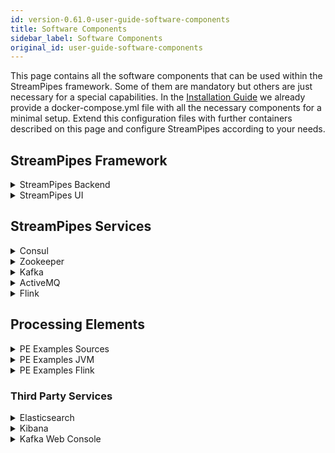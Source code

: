 ```yaml
---
id: version-0.61.0-user-guide-software-components
title: Software Components
sidebar_label: Software Components
original_id: user-guide-software-components
---
```


This page contains all the software components that can be used within the StreamPipes framework.
Some of them are mandatory but others are just necessary for a special capabilities.
In the [Installation Guide](user-guide-installation.md#installation_1) we  already provide a docker-compose.yml file with all the necessary components
for a minimal setup.
Extend this configuration files with further containers described on this page and configure StreamPipes
according to your needs.


## StreamPipes Framework

<details class="tip">
<summary>StreamPipes Backend</summary>

#### Description
The StreamPipes Backend is the main component of the StreamPipes Framework. It contains the application logic to create and execute pipelines.
Furthermore, it provides a REST-API that is used by other components for communication.

#### Docker Compose
```yaml
backend:
  image: streampipes/backend
  depends_on:
    - "consul"
  ports:
    - "8030:8030"
  volumes:
    - ./config:/root/.streampipes
    - ./config/aduna:/root/.aduna
  networks:
    spnet:
```
</details>


<details class="tip">
<summary>StreamPipes UI</summary>

#### Description
This service uses nginx and contains the UI of StreamPipes.
The UI can, for example, be used to import new pipeline elements, create new pipelines and manage the pipeline
execution. The UI communicates with the backend via the REST interface.

#### Docker Compose
```yaml
nginx:
  image: streampipes/ui
  ports:
    - "80:80"
  depends_on:
    - backend
  networks:
    spnet:
```
</details>

## StreamPipes Services

<details class="tip">
<summary>Consul</summary>
#### Description
Consul is used to store configuration parameters of the backend service and processing elements.
It is further used for service discovery. Once a processing element container is started in the network, it is
automatically discovered via the service discovery feature of Consul.

#### Docker Compose
```yaml
consul:
    image: consul
    environment:
      - "CONSUL_LOCAL_CONFIG={\"disable_update_check\": true}"
      - "CONSUL_BIND_INTERFACE=eth0"
      - "CONSUL_HTTP_ADDR=0.0.0.0"
    entrypoint:
      - consul
      - agent
      - -server
      - -bootstrap-expect=1
      - -data-dir=/consul/data
      - -node=consul-one
      - -bind={{ GetInterfaceIP "eth0" }}
      - -client=0.0.0.0
      - -enable-script-checks=true
      - -ui
    volumes:
      - ./config/consul:/consul/data
    ports:
      - "8500:8500"
      - "8600:8600"
    networks:
      spnet:
        ipv4_address: 172.30.0.9
```
</details>

<details class="tip">
<summary>Zookeeper</summary>
#### Description
Apache Kafka and Apache Flink require zookeeper to manage their clusters.

#### Docker Compose
```yaml
zookeeper:
    image: wurstmeister/zookeeper
    ports:
      - "2181:2181"
    networks:
      spnet:
```
</details>

<details class="tip">
<summary>Kafka</summary>

#### Description
Kafka is used as the primary message broker. It is possible to use other brokers or even multiple message brokers in a single pipeline, but Kafka is the
default. The communication between the processing elements in a pipeline is mostly done via Kafka.

#### Docker Compose
```yaml
  kafka:
    image: wurstmeister/kafka:0.10.0.1
    ports:
      - "9092:9092"
    environment:
      KAFKA_ADVERTISED_HOST_NAME: ###TODO ADD HOSTNAME HERE ###
      KAFKA_ZOOKEEPER_CONNECT: zookeeper:2181
    volumes:
      - /var/run/docker.sock:/var/run/docker.sock
    networks:
      spnet:
```
</details>

<details class="tip">
<summary>ActiveMQ</summary>
#### Description
ActiveMQ is another message broker which can be used in addition to Kafka. Currently, the main purpose is to provide
an endpoint for the websocket connections required by the real-time dashboard of the StreamPipes UI.

#### Docker Compose
```yaml
activemq:
  image: streampipes/activemq
  ports:
    - "61616:61616"
    - "61614:61614"
    - "8161:8161"
  networks:
    spnet:

    ```
</details>

<details class="tip">
<summary>CouchDB</summary>

#### Description
CouchDB is the main database for StreamPipes data that needs to be persisted such as pipelines, users and visualizations created in the dashboard.

#### Docker Compose
```yaml
couchdb:
  image: couchdb
  ports:
    - "5984:5984"
  volumes:
    - ./config/couchdb/data:/usr/local/var/lib/couchdb
  networks:
    spnet:
```
</details>

<details class="tip">
<summary>Flink</summary>
#### Description
This service sets up a sample flink cluster with one jobmanager and one taskmanager. Although this cluster can be used for testing, it is not recommended for production use.

#### Docker Compose
```yaml
jobmanager:
  image: streampipes/flink
  ports:
    - "8081:8099"
  command: jobmanager
  networks:
    spnet:


taskmanager:
  image: ipe-wim-gitlab.fzi.de:5000/streampipes/services/flink
  command: taskmanager
  environment:
    - FLINK_NUM_SLOTS=20
  networks:
    spnet:
```
</details>


## Processing Elements

<details class="tip">
<summary>PE Examples Sources</summary>
#### Description
This Processing Element Container contains several sample data sources that can be used to work with StreamPipes.
It consists of sources descriptions and data simulators that constantly produce data.

#### Docker Compose
```yaml
    pe-examples-sources:
      image: streampipes/pe-examples-sources:
      depends_on:
        - "consul"
      ports:
        - "8098:8090"
      networks:
        spnet:
```
</details>

<details class="tip">
<summary>PE Examples JVM</summary>

#### Description
This Processing Element Container contains some sink example implementations, like for example the real-time
dashboard. This can be used to visualize data within StreamPipes.

#### Docker Compose
```yaml
      pe-exanmples-jvm:
        image: streampipes/pe-examples-jvm
        depends_on:
          - "consul"
        environment:
          - STREAMPIPES_HOST=###TODO ADD HOSTNAME HERE ###
        ports:
          - "8096:8090"
        networks:
          spnet:
```
</details>

<details class="tip">
<summary>PE Examples Flink</summary>

#### Description
The Flink Samples Processing Element Container contains some example algorithms that can be used within processing
pipelines in the pipeline editor. Those algorithms are deployed to a Flink cluster once the pipeline is started.

#### Docker Compose
```yaml
  pe-flink-samples:
    image: streampipes/pe-examples-flink
    depends_on:
      - "consul"
    ports:
      - "8094:8090"
    volumes:
      - ./config:/root/.streampipes
    networks:
      spnet:
```
</details>

### Third Party Services

<details class="tip">
<summary>Elasticsearch</summary>

#### Description
This service can be used to run Elasticsearch. Data can be written into Elasticsearch with the Elasticsearch
sink of the PE Flink samples conatiner.

#### Docker Compose
```yaml
elasticsearch:
  image: ipe-wim-gitlab.fzi.de:5000/streampipes/services/elasticsearch
  ports:
    - "9200:9200"
    - "9300:9300"
  volumes:
    - ./config/elasticsearch/data:/usr/share/elasticsearch/data
  networks:
    spnet:
```
</details>

<details class="tip">
<summary>Kibana</summary>
#### Description
Kibana is used to visualize data that is written into Elasticsearch. It can be used in addition to our live dashboard
to analyse and visualize historic data.

#### Docker Compose
```yaml
kibana:
  image: kibana:5.2.2
  ports:
    - "5601:5601"
  volumes:
    - ./config/kibana/kibana.yml:/opt/kibana/config/kibana.yml
  environment:
    - ELASTICSEARCH_URL=http://elasticsearch:9200
  networks:
    spnet:
```
</details>


<details class="tip">
<summary>Kafka Web Console</summary>

#### Description
The kafka web console can be used to monitor the kafka cluster. This is a good tool for debugging your newly
developed pipeline elements.

#### Docker Compose
```yaml
kafka-web-console:
  image: hwestphal/kafka-web-console
  ports:
    - "9000:9000"
  volumes:
    - ./config:/data
  networks:
    spnet:
```
</details>
